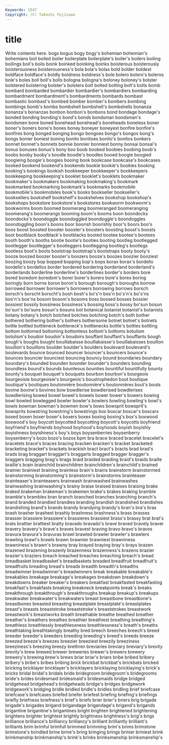 ```yaml
---
Keywords: 1547 
Copyright: (C) Takeshi Fujisawa
---
```


# title

Write contents here.
bogs bogus bogy
bogy's bohemian bohemian's bohemians boil boiled boiler boilerplate boilerplate's boiler's
boilers boiling boilings boil's boils boink boinked boinking boinks boisterous
boisterously boisterousness boisterousness's bola bola's bolas bold bolder boldest boldface
boldface's boldly boldness boldness's bole bolero bolero's boleros bole's boles
boll boll's bolls bologna bologna's boloney boloney's bolster bolstered bolstering
bolster's bolsters bolt bolted bolting bolt's bolts bomb bombard bombarded
bombardier bombardier's bombardiers bombarding bombardment bombardment's bombardments bombards bombast bombastic
bombast's bombed bomber bomber's bombers bombing bombings bomb's bombs bombshell
bombshell's bombshells bonanza bonanza's bonanzas bonbon bonbon's bonbons bond bondage
bondage's bonded bonding bonding's bond's bonds bondsman bondsman's bondsmen bone
boned bonehead bonehead's boneheads boneless boner boner's boners bone's bones
boney boneyer boneyest bonfire bonfire's bonfires bong bonged bonging bongo
bongoes bongo's bongos bong's bongs bonier boniest boning bonito bonitoes
bonito's bonitos bonkers bonnet bonnet's bonnets bonnie bonnier bonniest bonny
bonsai bonsai's bonus bonuses bonus's bony boo boob boobed boobies
boobing boob's boobs booby booby's boodle boodle's boodles booed boogie
boogied boogieing boogie's boogies booing book bookcase bookcase's bookcases booked
bookend bookend's bookends bookie bookie's bookies booking booking's bookings bookish
bookkeeper bookkeeper's bookkeepers bookkeeping bookkeeping's booklet booklet's booklets bookmaker bookmaker's
bookmakers bookmaking bookmaking's bookmark bookmarked bookmarking bookmark's bookmarks bookmobile bookmobile's
bookmobiles book's books bookseller bookseller's booksellers bookshelf bookshelf's bookshelves bookshop
bookshop's bookshops bookstore bookstore's bookstores bookworm bookworm's bookworms boom boomed
boomerang boomeranged boomeranging boomerang's boomerangs booming boom's booms boon boondocks
boondocks's boondoggle boondoggled boondoggle's boondoggles boondoggling boon's boons boor boorish
boorishly boor's boors boo's boos boost boosted booster booster's boosters
boosting boost's boosts boot bootblack bootblack's bootblacks booted bootee bootee's
bootees booth booth's booths bootie bootie's booties booting bootleg bootlegged
bootlegger bootlegger's bootleggers bootlegging bootleg's bootlegs bootless boot's boots bootstrap
bootstrap's bootstraps booty booty's booze boozed boozer boozer's boozers booze's
boozes boozier booziest boozing boozy bop bopped bopping bop's bops
borax borax's bordello bordello's bordellos border bordered bordering borderland borderland's
borderlands borderline borderline's borderlines border's borders bore bored boredom boredom's
borer borer's borers bore's bores boring boringly born borne boron
boron's borough borough's boroughs borrow borrowed borrower borrower's borrowers borrowing
borrows borsch borsch's borscht borscht's bosh bosh's bo's'n bos'n bo's'n's
bo's'ns bos'n's bos'ns bosom bosom's bosoms boss bossed bosses bossier
bossiest bossily bossiness bossiness's bossing boss's bossy bo'sun bosun bo'sun's
bo'suns bosun's bosuns bot botanical botanist botanist's botanists botany botany's
botch botched botches botching botch's both bother bothered bothering bother's
bothers bothersome botnet botnet's botnets bottle bottled bottleneck bottleneck's bottlenecks
bottle's bottles bottling bottom bottomed bottoming bottomless bottom's bottoms botulism
botulism's boudoir boudoir's boudoirs bouffant bouffant's bouffants bough bough's boughs
bought bouillabaisse bouillabaisse's bouillabaisses bouillon bouillon's bouillons boulder boulder's boulders
boulevard boulevard's boulevards bounce bounced bouncer bouncer's bouncers bounce's bounces
bouncier bounciest bouncing bouncy bound boundaries boundary boundary's bounded bounden
bounder bounder's bounders bounding boundless bound's bounds bounteous bounties bountiful
bountifully bounty bounty's bouquet bouquet's bouquets bourbon bourbon's bourgeois bourgeoisie
bourgeoisie's bourgeois's boustrophedon bout boutique boutique's boutiques boutonnière boutonnière's boutonnières
bout's bouts bovine bovine's bovines bow bowdlerise bowdlerised bowdlerises bowdlerising
bowed bowel bowel's bowels bower bower's bowers bowing bowl bowled
bowlegged bowler bowler's bowlers bowling bowling's bowl's bowls bowman bowman's
bowmen bow's bows bowsprit bowsprit's bowsprits bowstring bowstring's bowstrings box
boxcar boxcar's boxcars boxed boxen boxer boxer's boxers boxes boxing
boxing's box's boxwood boxwood's boy boycott boycotted boycotting boycott's boycotts
boyfriend boyfriend's boyfriends boyhood boyhood's boyhoods boyish boyishly boyishness boyishness's
boy's boys boysenberries boysenberry boysenberry's bozo bozo's bozos bpm bra
brace braced bracelet bracelet's bracelets brace's braces bracing bracken bracken's
bracket bracketed bracketing bracket's brackets brackish bract bract's bracts brad
brad's brads brag braggart braggart's braggarts bragged bragger bragger's braggers
bragging brag's brags braid braided braiding braid's braids braille braille's
brain brainchild brainchildren brainchildren's brainchild's brained brainier brainiest braining brainless
brain's brains brainstorm brainstormed brainstorming brainstorming's brainstorm's brainstorms brainteaser brainteaser's
brainteasers brainwash brainwashed brainwashes brainwashing brainwashing's brainy braise braised braises
braising brake braked brakeman brakeman's brakemen brake's brakes braking bramble
bramble's brambles bran branch branched branches branching branch's brand branded
brandied brandies branding brandish brandished brandishes brandishing brand's brands brandy
brandying brandy's bran's bra's bras brash brasher brashest brashly brashness
brashness's brass brasses brassier brassiere brassiere's brassieres brassiest brass's brassy
brat brat's brats brattier brattiest bratty bravado bravado's brave braved
bravely braver bravery bravery's brave's braves bravest braving bravo bravo's
bravos bravura bravura's bravuras brawl brawled brawler brawler's brawlers brawling
brawl's brawls brawn brawnier brawniest brawniness brawniness's brawn's brawny bray
brayed braying bray's brays brazen brazened brazening brazenly brazenness brazenness's
brazens brazier brazier's braziers breach breached breaches breaching breach's bread
breadbasket breadbasket's breadbaskets breaded breadfruit breadfruit's breadfruits breading bread's breads
breadth breadth's breadths breadwinner breadwinner's breadwinners break breakable breakable's breakables
breakage breakage's breakages breakdown breakdown's breakdowns breaker breaker's breakers breakfast
breakfasted breakfasting breakfast's breakfasts breaking breakneck breakpoints break's breaks breakthrough
breakthrough's breakthroughs breakup breakup's breakups breakwater breakwater's breakwaters breast breastbone
breastbone's breastbones breasted breasting breastplate breastplate's breastplates breast's breasts breaststroke
breaststroke's breaststrokes breastwork breastwork's breastworks breath breathable breathe breathed breather
breather's breathers breathes breathier breathiest breathing breathing's breathless breathlessly breathlessness
breathlessness's breath's breaths breathtaking breathtakingly breathy bred breech breeches breech's
breed breeder breeder's breeders breeding breeding's breed's breeds breeze breezed
breeze's breezes breezier breeziest breezily breeziness breeziness's breezing breezy brethren
breviaries breviary breviary's brevity brevity's brew brewed brewer breweries brewer's
brewers brewery brewery's brewing brew's brews briar briar's briars bribe
bribed bribery bribery's bribe's bribes bribing brick brickbat brickbat's brickbats
bricked bricking bricklayer bricklayer's bricklayers bricklaying bricklaying's brick's bricks bridal
bridal's bridals bride bridegroom bridegroom's bridegrooms bride's brides bridesmaid bridesmaid's
bridesmaids bridge bridged bridgehead bridgehead's bridgeheads bridge's bridges bridgework bridgework's
bridging bridle bridled bridle's bridles bridling brief briefcase briefcase's briefcases
briefed briefer briefest briefing briefing's briefings briefly briefness briefness's brief's
briefs brier brier's briers brig brigade brigade's brigades brigand brigandage
brigandage's brigand's brigands brigantine brigantine's brigantines bright brighten brightened brightening
brightens brighter brightest brightly brightness brightness's brig's brigs brilliance brilliance's
brilliancy brilliancy's brilliant brilliantly brilliant's brilliants brim brimful brimfull brimmed
brimming brim's brims brimstone brimstone's brindled brine brine's bring bringing
brings brinier briniest brink brinkmanship brinkmanship's brink's brinks brinksmanship brinksmanship's
